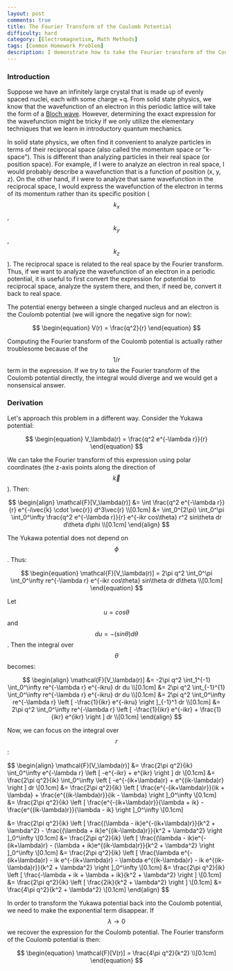 ```yaml
---
layout: post
comments: true
title: The Fourier Transform of the Coulomb Potential
difficulty: hard
category: [Electromagnetism, Math Methods]
tags: [Common Homework Problem]
description: I demonstrate how to take the Fourier transform of the Coulomb potential. The trick is to not use the Coulomb potential at all - instead, use the Yukawa potential.
---
```


### Introduction

Suppose we have an infinitely large crystal that is made up of evenly spaced nuclei, each with some charge +q.  From solid state physics, we know that the wavefunction of an electron in this periodic lattice will take the form of a [Bloch wave](http://en.wikipedia.org/wiki/Bloch_wave).  However, determining the exact expression for the wavefunction might be tricky if we only utilize the elementary techniques that we learn in introductory quantum mechanics.

In solid state physics, we often find it convenient to analyze particles in terms of their reciprocal space (also called the momentum space or "k-space"). This is different than analyzing particles in their real space (or position space).  For example, if I were to analyze an electron in real space, I would probably describe a wavefunction that is a function of position (x, y, z).  On the other hand, if I were to analyze that same wavefunction in the reciprocal space, I would express the wavefunction of the electron in terms of its momentum rather than its specific position ($$k_x$$, $$k_y$$, $$k_z$$).  The reciprocal space is related to the real space by the Fourier transform.  Thus, if we want to analyze the wavefunction of an electron in a periodic potential, it is useful to first convert the expression for potential to reciprocal space, analyze the system there, and then, if need be, convert it back to real space.

The potential energy between a single charged nucleus and an electron is the Coulomb potential (we will ignore the negative sign for now):

$$
\begin{equation}
V(r) = \frac{q^2}{r}
\end{equation}
$$

Computing the Fourier transform of the Coulomb potential is actually rather troublesome because of the $$1/r$$ term in the expression.  If we try to take the Fourier transform of the Coulomb potential directly, the integral would diverge and we would get a nonsensical answer.

### Derivation

Let's approach this problem in a different way.  Consider the Yukawa potential:

$$
\begin{equation}
V_\lambda(r) = \frac{q^2 e^{-\lambda r}}{r}
\end{equation}
$$

We can take the Fourier transform of this expression using polar coordinates (the z-axis points along the direction of $$\vec{k}$$).  Then:

$$
\begin{align}
\mathcal{F}[V_\lambda(r)] &= \int \frac{q^2 e^{-\lambda r}}{r} e^{-i\vec{k} \cdot \vec{r}} d^3\vec{r} \\[0.1cm]
&= \int_0^{2\pi} \int_0^\pi \int_0^\infty \frac{q^2 e^{-\lambda r}}{r} e^{-ikr cos\theta} r^2 sin\theta dr d\theta d\phi \\[0.1cm]
\end{align}
$$

The Yukawa potential does not depend on $$\phi$$.  Thus:

$$
\begin{equation}
\mathcal{F}[V_\lambda(r)] = 2\pi q^2 \int_0^\pi \int_0^\infty re^{-\lambda r} e^{-ikr cos\theta} sin\theta dr d\theta \\[0.1cm]
\end{equation}
$$

Let $$u = cos\theta$$ and $$du = -(sin\theta) d\theta$$.  Then the integral over $$\theta$$ becomes:

$$
\begin{align}
\mathcal{F}[V_\lambda(r)] &= -2\pi q^2 \int_1^{-1} \int_0^\infty re^{-\lambda r} e^{-ikru} dr du \\[0.1cm]
&= 2\pi q^2 \int_{-1}^{1} \int_0^\infty re^{-\lambda r} e^{-ikru} dr du \\[0.1cm]
&= 2\pi q^2 \int_0^\infty re^{-\lambda r} \left [ -\frac{1}{ikr} e^{-ikru} \right ]_{-1}^1 dr \\[0.1cm]
&= 2\pi q^2 \int_0^\infty re^{-\lambda r} \left [ -\frac{1}{ikr} e^{-ikr} + \frac{1}{ikr} e^{ikr} \right ] dr \\[0.1cm]
\end{align}
$$

Now, we can focus on the integral over $$r$$:

$$
\begin{align}
\mathcal{F}[V_\lambda(r)] &= \frac{2\pi q^2}{ik} \int_0^\infty e^{-\lambda r} \left [ -e^{-ikr} + e^{ikr} \right ] dr \\[0.1cm]
&= \frac{2\pi q^2}{ik} \int_0^\infty \left [ -e^{-(ik+\lambda)r} + e^{(ik-\lambda)r} \right ] dr \\[0.1cm]
&= \frac{2\pi q^2}{ik} \left [ \frac{e^{-(ik+\lambda)r}}{ik + \lambda} + \frac{e^{(ik-\lambda)r}}{ik - \lambda} \right ]_0^\infty \\[0.1cm]
&= \frac{2\pi q^2}{ik} \left [ \frac{e^{-(ik+\lambda)r}}{\lambda + ik} - \frac{e^{(ik-\lambda)r}}{\lambda - ik} \right ]_0^\infty \\[0.1cm]

&= \frac{2\pi q^2}{ik} \left [ \frac{(\lambda - ik)e^{-(ik+\lambda)r}}{k^2 + \lambda^2} - \frac{(\lambda + ik)e^{(ik-\lambda)r}}{k^2 + \lambda^2} \right ]_0^\infty \\[0.1cm]
&= \frac{2\pi q^2}{ik} \left [ \frac{(\lambda - ik)e^{-(ik+\lambda)r} - (\lambda + ik)e^{(ik-\lambda)r}}{k^2 + \lambda^2} \right ]_0^\infty \\[0.1cm]
&= \frac{2\pi q^2}{ik} \left [ \frac{\lambda e^{-(ik+\lambda)r} - ik e^{-(ik+\lambda)r} - \lambda e^{(ik-\lambda)r} - ik e^{(ik-\lambda)r}}{k^2 + \lambda^2} \right ]_0^\infty \\[0.1cm]
&= \frac{2\pi q^2}{ik} \left [ \frac{-\lambda + ik + \lambda + ik}{k^2 + \lambda^2} \right ] \\[0.1cm]
&= \frac{2\pi q^2}{ik} \left [ \frac{2ik}{k^2 + \lambda^2} \right ] \\[0.1cm]
&= \frac{4\pi q^2}{k^2 + \lambda^2} \\[0.1cm]
\end{align}
$$

In order to transform the Yukawa potential back into the Coulomb potential, we need to make the exponential term disappear.  If $$\lambda \rightarrow 0$$ we recover the expression for the Coulomb potential.  The Fourier transform of the Coulomb potential is then:

$$
\begin{equation}
\mathcal{F}[V(r)] = \frac{4\pi q^2}{k^2} \\[0.1cm]
\end{equation}
$$

